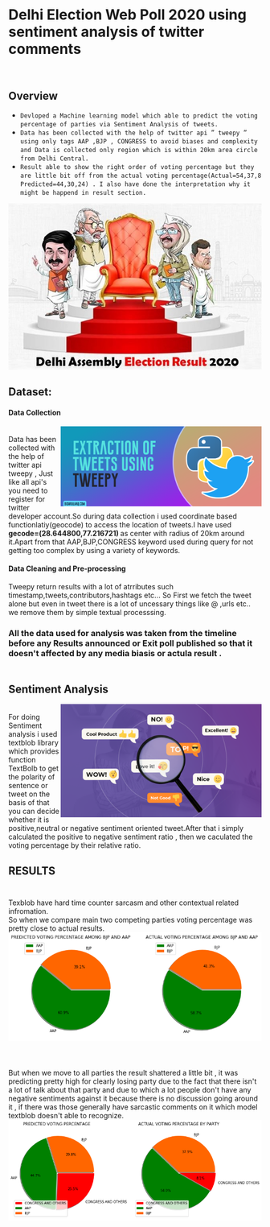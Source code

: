 # Delhi Election Web Poll 2020 using sentiment analysis of twitter comments<br><br>
## Overview
* `Devloped a Machine learning model which able to predict the voting percentage of parties via Sentiment Analysis of tweets.`
* `Data has been collected with the help of twitter api ” tweepy ” using only tags AAP ,BJP , CONGRESS to avoid biases and complexity and Data is collected only region which is within 20km area circle from Delhi Central.`
* `Result able to show the right order of voting percentage but they are little bit off from the actual
voting percentage(Actual=54,37,8 Predicted=44,30,24) . I also have done the interpretation why it might be happend in result section.`

<p align="center">
	<img src="Dataset/readme_img/election.jpg" >

</p>

## Dataset:

#### Data Collection
<img src="Dataset/readme_img/extracting_tweets.png" width=400 align="right"><br> 
Data has been collected with the help of twitter api tweepy , Just like all api's you need to register for twitter developer account.So during data collection i used coordinate based functionlatiy(geocode) to access the location of tweets.I have used <b> gecode=(28.644800,77.216721) </b> as center with radius of 20km around it.Apart from that AAP,BJP,CONGRESS keyword used during query for not getting too complex by using a variety of keywords.





#### Data Cleaning and Pre-processing
Tweepy return results with a lot of atrributes such timestamp,tweets,contributors,hashtags etc... So First we fetch the tweet alone but even in tweet there is a lot of uncessary things like @ ,urls etc.. we remove them by simple textual processsing.

### All the data used for analysis was taken from the timeline before any Results announced or Exit poll published so that it doesn't affected by any media biasis or actula result .<br><br>

## Sentiment Analysis
<img src="Dataset/readme_img/sentiment_analysis.png" width=400 align="right"><br> 
For doing Sentiment analysis i used textblob library which provides function TextBolb to get the polarity of sentence or tweet on the basis of that you can decide whether it is positive,neutral or negative sentiment oriented tweet.After that i simply calculated the positive to negative sentiment ratio , then we caculated the voting percentage by their relative ratio.

## RESULTS<br><br>
Texblob have hard time counter sarcasm and other contextual related infromation.<br>
So when we compare main two competing parties voting percentage was pretty close to actual results.<br>
<img src="Dataset/readme_img/1.png"> 
<br><br><br><br>
But when we move to all parties the result shattered a little bit , it was predicting pretty high for clearly losing party due to the fact that there isn't a lot of talk about that party and due to which a lot people don't have any negative sentiments against it because there is no discussion going around it , if there was those generally have sarcastic comments on it which model textblob doesn't able to recognize. 
<img src="Dataset/readme_img/2.png">